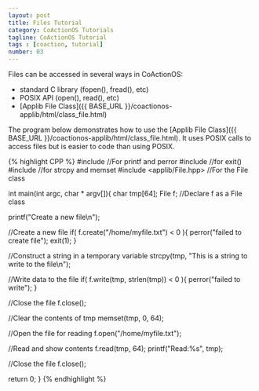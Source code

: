 ```yaml
---
layout: post
title: Files Tutorial
category: CoActionOS Tutorials
tagline: CoActionOS Tutorial
tags : [coaction, tutorial]
number: 03
---
```


Files can be accessed in several ways in CoActionOS:
* standard C library (fopen(), fread(), etc)
* POSIX API (open(), read(), etc)
* [Applib File Class]({{ BASE_URL }}/coactionos-applib/html/class_file.html)

The program below demonstrates how to use the [Applib File Class]({{ BASE_URL }}/coactionos-applib/html/class_file.html).  It uses POSIX calls to access files but is easier to code than using POSIX.

{% highlight CPP %}
#include <cstdio> //For printf and perror
#include <cstdlib> //for exit()
#include <cstring> //for strcpy and memset
#include <applib/File.hpp> //For the File class
 
int main(int argc, char * argv[]){
  char tmp[64];
  File f; //Declare f as a File class
 
  printf("Create a new file\n");
 
  //Create a new file
  if( f.create("/home/myfile.txt") < 0 ){
    perror("failed to create file");
    exit(1);
  }
 
  //Construct a string in a temporary variable
  strcpy(tmp, "This is a string to write to the file\n");
 
  //Write data to the file
  if( f.write(tmp, strlen(tmp)) < 0 ){
    perror("failed to write");
  }
 
  //Close the file
  f.close();
 
  //Clear the contents of tmp
  memset(tmp, 0, 64);
 
  //Open the file for reading
  f.open("/home/myfile.txt");
 
  //Read and show contents
  f.read(tmp, 64);
  printf("Read:%s", tmp);
 
  //Close the file
  f.close();
 
  return 0;
}
{% endhighlight %}